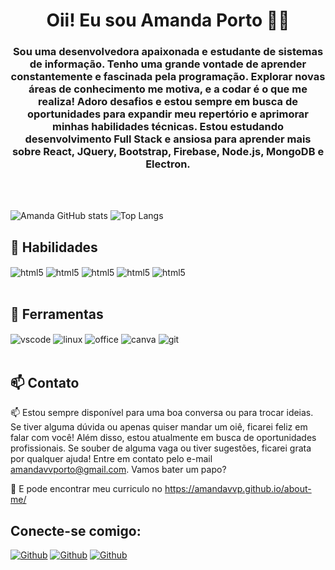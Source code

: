 <h1 align="center"> Oii! Eu sou Amanda Porto 👋🏻 </h1> 

<h3 align="center">Sou uma desenvolvedora apaixonada e estudante de sistemas de informação. Tenho uma grande vontade de aprender constantemente e fascinada pela programação. Explorar novas áreas de conhecimento me motiva, e a codar é o que me realiza! Adoro desafios e estou sempre em busca de oportunidades para expandir meu repertório e aprimorar minhas habilidades técnicas. Estou estudando desenvolvimento Full Stack e ansiosa para aprender mais sobre React, JQuery, Bootstrap, Firebase, Node.js, MongoDB e Electron.</h3>
<br/><br/>

![Amanda GitHub stats](https://github-readme-stats.vercel.app/api?username=amandavvp&show_icons=true&theme=buefy) ![Top Langs](https://github-readme-stats.vercel.app/api/top-langs/?username=amandavvp&layout=compact)




## 📖 Habilidades
<div style="display: inline_block">
<img align="center" alt="html5" src="https://img.shields.io/badge/HTML5-E34F26?style=for-the-badge&logo=html5&logoColor=white"/>
<img align="center" alt="html5" src="https://img.shields.io/badge/CSS-239120?&style=for-the-badge&logo=css3&logoColor=white"/>
<img align="center" alt="html5" src="https://img.shields.io/badge/Java-ED8B00?style=for-the-badge&logo=openjdk&logoColor=white"/>
<img align="center" alt="html5" src="https://img.shields.io/badge/JavaScript-F7DF1E?style=for-the-badge&logo=javascript&logoColor=black" />
<img align="center" alt="html5" src="https://img.shields.io/badge/Java-ED8B00?style=for-the-badge&logo=openjdk&logoColor=white"/>
</div> <br/>

## 🔧 Ferramentas
<div style="display: inline_block">
<img align="center" alt="vscode" src="https://img.shields.io/badge/Visual_Studio-5C2D91?style=for-the-badge&logo=visual%20studio&logoColor=white"/>
<img align="center" alt="linux" src="https://img.shields.io/badge/Linux-FCC624?style=for-the-badge&logo=linux&logoColor=black"/>
<img align="center" alt="office" src="https://img.shields.io/badge/Microsoft_Office-D83B01?style=for-the-badge&logo=microsoft-office&logoColor=white"/>
<img align="center" alt="canva" src="https://img.shields.io/badge/Canva-%2300C4CC.svg?&style=for-the-badge&logo=Canva&logoColor=white" /> 
<img align="center" alt="git" src="https://img.shields.io/badge/GitHub-100000?style=for-the-badge&logo=github&logoColor=white"/>
</div> <br/>


## 📫 Contato
📫 Estou sempre disponível para uma boa conversa ou para trocar ideias. Se tiver alguma dúvida ou apenas quiser mandar um oiê, ficarei feliz em falar com você! Além disso, estou atualmente em busca de oportunidades profissionais. Se souber de alguma vaga ou tiver sugestões, ficarei grata por qualquer ajuda! Entre em contato pelo e-mail amandavvporto@gmail.com. Vamos bater um papo?

📄 E pode encontrar meu curriculo no https://amandavvp.github.io/about-me/

## Conecte-se comigo:
[![Github](https://img.shields.io/badge/LinkedIn-0077B5?style=for-the-badge&logo=linkedin&logoColor=white)](https://www.linkedin.com/in/amandavvporto/)
[![Github](https://img.shields.io/badge/Facebook-1877F2?style=for-the-badge&logo=facebook&logoColor=white)](https://www.facebook.com/amandavvporto/)
[![Github](https://img.shields.io/badge/Instagram-E4405F?style=for-the-badge&logo=instagram&logoColor=white)](https://www.instagram.com/amandavvp/)



